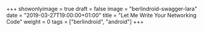 +++
showonlyimage = true
draft = false
image = "berlindroid-swagger-lara"
date = "2019-03-27T19:00:00+01:00"
title = "Let Me Write Your Networking Code"
weight = 0
tags = ["berlindroid", "android"]
+++

